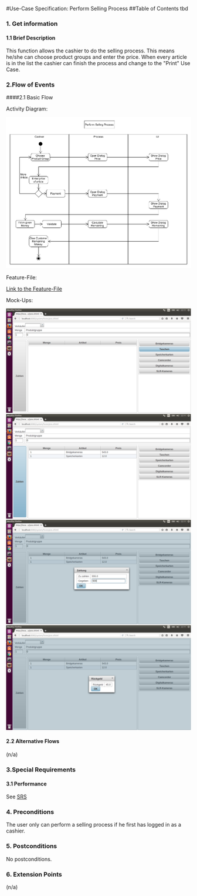 #Use-Case Specification: Perform Selling Process
##Table of Contents
tbd    

### 1. Get information

#### 1.1 Brief Description

This function allows the cashier to do the selling process.
This means he/she can choose product groups and enter the price.
When every article is in the list the cashier can finish the process and change to the "Print" Use Case.

### 2.Flow of Events

####2.1 Basic Flow

Activity Diagram: 

![flow for selling process][flow]

Feature-File:

[Link to the Feature-File][feature]

Mock-Ups:

![Link to Mock-Ups][mockup1]
![Mock-Up2][mockup2]
![Mock-Up3][mockup3]
![Mock-Up4][mockup4]

#### 2.2 Alternative Flows

(n/a)

### 3.Special Requirements

#### 3.1 Performance
See [SRS]


### 4. Preconditions

The user only can perform a selling process if he first has logged in as a cashier.
 
### 5. Postconditions

No postconditions.

### 6. Extension Points
(n/a)

<!-- Link definitions -->
[feature]: https://github.com/tinf15b4-kino/kino-web/blob/master/documents/SRS.md
[flow]: https://github.com/PosSystems/pos/blob/master/useCase/flowChart/useCaseSellingProcess.png
[SRS]: https://github.com/PosSystems/pos/blob/master/Software%20Requirements%20Specification.pdf
[mockup1]:https://github.com/PosSystems/pos/blob/master/useCase/screenshots/UseCaseSellingProcess1.png
[mockup2]:https://github.com/PosSystems/pos/blob/master/useCase/screenshots/UseCaseSellingProcess2.png
[mockup3]:https://github.com/PosSystems/pos/blob/master/useCase/screenshots/UseCaseSellingProcess3.png
[mockup4]:https://github.com/PosSystems/pos/blob/master/useCase/screenshots/UseCaseSellingProcess4.png
